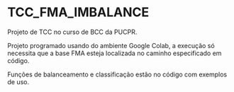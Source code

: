 # TCC_FMA_IMBALANCE
Projeto de TCC no curso de BCC da PUCPR.

Projeto programado usando do ambiente Google Colab, a execução só necessita que a base FMA esteja localizada no caminho especificado em código.

Funções de balanceamento e classificação estão no código com exemplos de uso.
